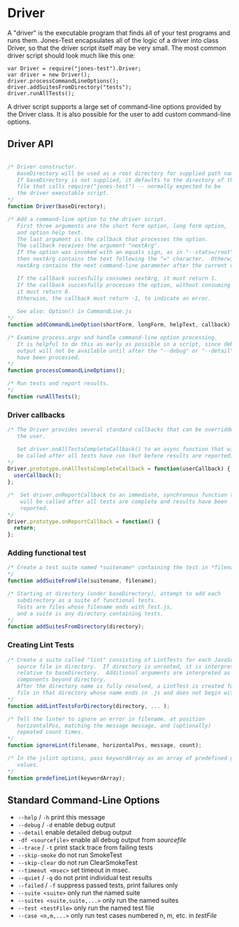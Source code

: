 Driver
======

A "driver" is the executable program that finds all of your test programs and runs
them.  Jones-Test encapsulates all of the logic of a driver into class Driver, so
that the driver script itself may be very small.  The most common driver script
should look much like this one:

    var Driver = require("jones-test").Driver;
    var driver = new Driver();  
    driver.processCommandLineOptions();
    driver.addSuitesFromDirectory("tests"); 
    driver.runAllTests();

A driver script supports a large set of command-line options provided by the
Driver class.  It is also possible for the user to add custom command-line options.

Driver API
----------
```JavaScript

/* Driver constructor.
   baseDirectory will be used as a root directory for supplied path names.
   If baseDirectory is not supplied, it defaults to the directory of the
   file that calls require("jones-test") -- normally expected to be
   the driver executable script.
*/
function Driver(baseDirectory);

/* Add a command-line option to the driver script.
   First three arguments are the short form option, long form option,
   and option help text.
   The last argument is the callback that processes the option.
   The callback receives the argument "nextArg".  
   If the option was invoked with an equals sign, as in "--stats=/root", 
   then nextArg contains the text following the "=" character.  Otherwise,
   nextArg contains the next command-line parameter after the current one.

   If the callback succesfully consumes nextArg, it must return 1.
   If the callback succesfully processes the option, without consuming nextArg,
   it must return 0.
   Otherwise, the callback must return -1, to indicate an error.
   
   See also: Option() in CommandLine.js
*/
function addCommandLineOption(shortForm, longForm, helpText, callback);

/* Examine process.argv and handle command-line option processing.
   It is helpful to do this as early as possible in a script, since debugging
   output will not be available until after the "--debug" or "--detail" flags
   have been processed.
*/
function processCommandLineOptions();

/* Run tests and report results. 
*/
function runAllTests();
```

### Driver callbacks
```JavaScript
/* The Driver provides several standard callbacks that can be overridden by
   the user.

   Set driver.onAllTestsCompleteCallback() to an async function that will
   be called after all tests have run (but before results are reported).
*/
Driver.prototype.onAllTestsCompleteCallback = function(userCallback) {
  userCallback();
};

/*  Set driver.onReportCallback to an immediate, synchronous function that
    will be called after all tests are complete and results have been
    reported.
*/
Driver.prototype.onReportCallback = function() {
  return;
};

```

### Adding functional test
```JavaScript
/* Create a test suite named *suitename* containing the test in *filename*.
*/
function addSuiteFromFile(suitename, filename);

/* Starting at directory (under baseDirectory), attempt to add each
   subdirectory as a suite of functional tests. 
   Tests are files whose filename ends with Test.js,
   and a suite is any directory containing tests.
*/
function addSuitesFromDirectory(directory);
```


### Creating Lint Tests
```JavaScript
/* Create a suite called "lint" consisting of LintTests for each JavaScript 
   source file in directory.  If directory is unrooted, it is interpreted 
   relative to baseDirectory.  Additional arguments are interpreted as pathname
   components beyond directory.
   After the directory name is fully resolved, a LintTest is created for every 
   file in that directory whose name ends in .js and does not begin with a dot.
*/
function addLintTestsForDirectory(directory, ... );

/* Tell the linter to ignore an error in filename, at position
   horizontalPos, matching the message message, and (optionally)
   repeated count times.
*/
function ignoreLint(filename, horizontalPos, message, count);

/* In the jslint options, pass keywordArray as an array of predefined global
   values.
*/
function predefineLint(keywordArray);

```

Standard Command-Line Options
-----------------------------

*  `--help` / `-h`        print this message
*  `--debug` / `-d`        enable debug output
*  `--detail`            enable detailed debug output
*  `-df <sourcefile>`    enable all debug output from *sourcefile*
*  `--trace` / `-t`        print stack trace from failing tests
*  `--skip-smoke`         do not run SmokeTest
*  `--skip-clear`         do not run ClearSmokeTest
*  `--timeout <msec>`     set timeout in msec.
*  `--quiet` / `-q`         do not print individual test results
*  `--failed` / `-f`        suppress passed tests, print failures only
*  `--suite <suite>`      only run the named suite
*  `--suites <suite,suite,...>` only run the named suites
*  `--test <testFile>`     only run the named test file
*  `--case <n,m,...>`      only run test cases numbered n, m, etc. in *testFile*



